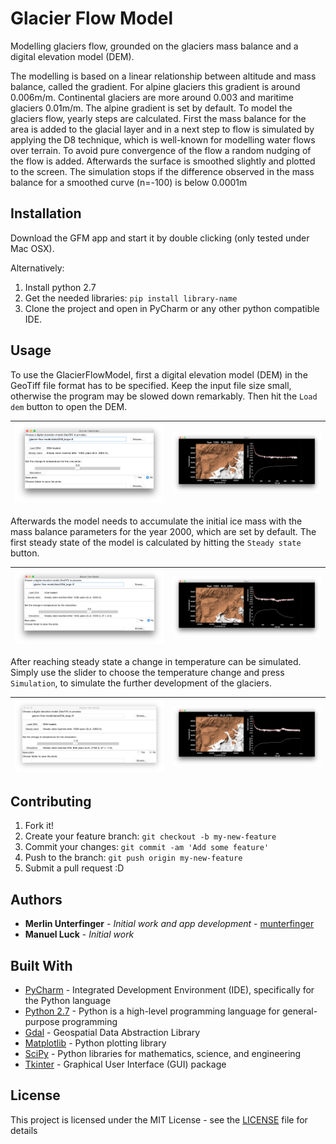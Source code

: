 # Glacier Flow Model

Modelling glaciers flow, grounded on the glaciers mass balance and a digital elevation model (DEM).

The modelling is based on a linear relationship between altitude and mass balance, called the gradient. 
For alpine glaciers this gradient is around 0.006m/m. Continental glaciers are 
more around 0.003 and maritime glaciers 0.01m/m. The alpine gradient is set by default.
To model the glaciers flow, yearly steps are calculated. First the mass balance 
for the area is added to the glacial layer and in a next step to flow is simulated
by applying the D8 technique, which is well-known for modelling water flows over terrain.
To avoid pure convergence of the flow a random nudging of the flow is added. Afterwards
the surface is smoothed slightly and plotted to the screen. The simulation stops 
if the difference observed in the mass balance for a smoothed curve (n=-100) 
is below 0.0001m

## Installation

Download the GFM app and start it by double clicking (only tested under Mac OSX).

Alternatively:
1. Install python 2.7
2. Get the needed libraries: `pip install library-name`
3. Clone the project and open in PyCharm or any other python compatible IDE.

## Usage

To use the GlacierFlowModel, first a digital elevation model (DEM) in the GeoTiff
file format has to be specified. Keep the input file size small, otherwise 
the program may be slowed down remarkably. Then hit the `Load dem` button to open the DEM.

|![Screen01](docs/Screens/Screen01.png) | ![Screen02](docs/Screens/Screen02.png)|
|---|---|

Afterwards the model needs to accumulate the initial ice mass with the mass 
balance parameters for the year 2000, which are set by default.
The first steady state of the model is calculated by hitting the `Steady state` button.

|![Screen03](docs/Screens/Screen03.png ) | ![Screen04](docs/Screens/Screen04.png)|
|---|---|

After reaching steady state a change in temperature can be simulated. Simply use 
the slider to choose the temperature change and press `Simulation`, 
to simulate the further development of the glaciers.

|![Screen05](docs/Screens/Screen05.png ) | ![Screen06](docs/Screens/Screen06.png)|
|---|---|

## Contributing

1. Fork it!
2. Create your feature branch: `git checkout -b my-new-feature`
3. Commit your changes: `git commit -am 'Add some feature'`
4. Push to the branch: `git push origin my-new-feature`
5. Submit a pull request :D

## Authors

* **Merlin Unterfinger** - *Initial work and app development* - [munterfinger](https://github.com/munterfinger)
* **Manuel Luck** - *Initial work*

## Built With

* [PyCharm](https://www.jetbrains.com) -  Integrated Development Environment (IDE), specifically for the Python language
* [Python 2.7](https://www.python.org) - Python is a high-level programming language for general-purpose programming
* [Gdal](http://www.gdal.org) - Geospatial Data Abstraction Library
* [Matplotlib](https://matplotlib.org) - Python plotting library
* [SciPy](https://www.scipy.org) - Python libraries for mathematics, science, and engineering
* [Tkinter](https://wiki.python.org/moin/TkInter) - Graphical User Interface (GUI) package

## License

This project is licensed under the MIT License - see the [LICENSE](LICENSE) file for details
